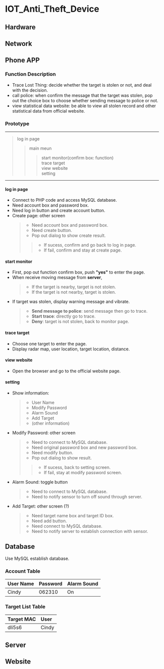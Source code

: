 # IOT_Anti_Theft_Device


## Hardware


## Network


## Phone APP

### Function Description
+ Trace Lost Thing: decide whether the target is stolen or not, and deal with the decision.
+ call police: when confirm the message that the target was stolen, pop out the choice box to choose whether sending message to police or not.
+ view statistical data website: be able to view all stolen record and other statistical data from official website.

### Prototype
-----------------------------
> log in page
>> main meun
>>> start monitor(confirm box: function)  
>>> trace target  
>>> view website  
>>> setting  
-----------------------------

#### log in page
+ Connect to PHP code and access MySQL database.
+ Need account box and password box.
+ Need log in button and create account button.
+ Create page: other screen
	>+ Need account box and password box.  
	>+ Need create button.  
	>+ Pop out dialog to show create result.  
	>>+ If sucess, confirm and go back to log in page.   
	>>+ If fail, confirm and stay at create page.  

#### start monitor
+ First, pop out function confirm box, push **"yes"** to enter the page.
+ When receive moving message from **server**,
	>+ If the target is nearby, target is not stolen.  
	>+ If the target is not nearby, target is stolen.  
+ If target was stolen, display warning message and vibrate.
	>+ **Send message to police**: send message then go to trace.  
	>+ **Start trace**: directly go to trace.  
	>+ **Deny**: target is not stolen, back to monitor page.  

#### trace target
+ Choose one target to enter the page.
+ Display radar map, user location, target location, distance.

#### view website
+ Open the browser and go to the official website page.

#### setting
+ Show information:
	>+ User Name   
	>+ Modify Password   
	>+ Alarm Sound   
	>+ Add Target   
	>+ (other information)   
+ Modify Password: other screen
	>+ Need to connect to MySQL database.     
	>+ Need original password box and new password box.   
	>+ Need modify button.   
	>+ Pop out dialog to show result.    
	>>+ If sucess, back to setting screen.    
	>>+ If fail, stay at modify password screen.   
+ Alarm Sound: toggle button
	>+ Need to connect to MySQL database.    
	>+ Need to notify sensor to turn off sound through server.   
+ Add Target: other screen (?)
	>+ Need target name box and target ID box.   
	>+ Need add button.   
	>+ Need connect to MySQL database.   
	>+ Need to notify server to establish connection with sensor.

	
## Database

Use MySQL establish database.

### Account Table
|User Name|Password|Alarm Sound|
|:--------|:-------|:----------|
|Cindy    |062310  |On         |

### Target List Table
|Target MAC|User |
|:---------|:----|
|dli5s6    |Cindy|


## Server


## Website